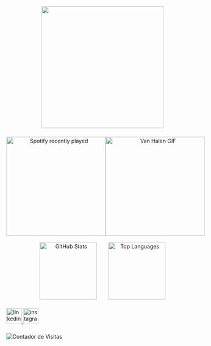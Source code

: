 <div align="center">
    <img height="320" src="https://i.imgur.com/lZ4XcJz.png"  />
</div>

###

<div align="center" style="display: flex; justify-content: space-between; align-items: center; width: 100%;">
    <a href="https://open.spotify.com/user/pedroka009">
        <img height="260" src="https://spotify-recently-played-readme.vercel.app/api?user=pedroka009&count=3&unique=true" alt="Spotify recently played" />
    </a>
    <img height="260" src="https://i.imgflip.com/8up509.gif" alt="Van Halen GIF" />
</div>

<br />

<div align="center" style="display: flex; justify-content: center; gap: 30px;">

  <img height="150" src="https://github-readme-stats.vercel.app/api?username=YourLatestTrick&count_private=true&show_icons=true&hide_title=true&hide_border=true&theme=radical&bg_color=4B0000&card_width=400" alt="GitHub Stats" />

  <img height="150" src="https://github-readme-stats.vercel.app/api/top-langs/?username=YourLatestTrick&langs_count=7&layout=compact&theme=radical&bg_color=4B0000&card_width=400" alt="Top Languages" />

</div>

###

<div align="left" >
  <a href="https://linkedin.com/in/pedro-leal-9080122bb" target="_blank">
    <img src="https://img.shields.io/static/v1?message=LinkedIn&logo=linkedin&label=&color=4B0000&logoColor=white&labelColor=&style=for-the-badge" height="40" alt="linkedin logo"  />
  </a>
  <a href="https://instagram.com/5pedro.souza" target="_blank">
    <img src="https://img.shields.io/static/v1?message=Instagram&logo=instagram&label=&color=4B0000&logoColor=white&labelColor=&style=for-the-badge" height="40" alt="instagram logo"  />
  </a>
</div>

###

<h5 align="left"></h5>

###

<img src="https://komarev.com/ghpvc/?username=YourLatestTrick&color=4B0000" alt="Contador de Visitas" />

###
